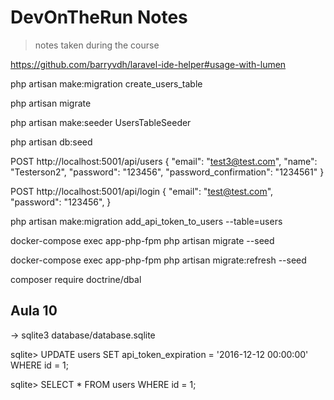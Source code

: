 # DevOnTheRun Notes

> notes taken during the course

https://github.com/barryvdh/laravel-ide-helper#usage-with-lumen

php artisan make:migration create_users_table

php artisan migrate

php artisan make:seeder UsersTableSeeder

php artisan db:seed

POST http://localhost:5001/api/users
{
"email": "test3@test.com",
"name": "Testerson2",
"password": "123456",
"password_confirmation": "1234561"
}

POST http://localhost:5001/api/login
{
"email": "test@test.com",
"password": "123456",
}

php artisan make:migration add_api_token_to_users --table=users

docker-compose exec app-php-fpm php artisan migrate --seed

docker-compose exec app-php-fpm php artisan migrate:refresh --seed

composer require doctrine/dbal

## Aula 10

-> sqlite3 database/database.sqlite

sqlite> UPDATE users SET api_token_expiration = '2016-12-12 00:00:00' WHERE id = 1;

sqlite> SELECT \* FROM users WHERE id = 1;
